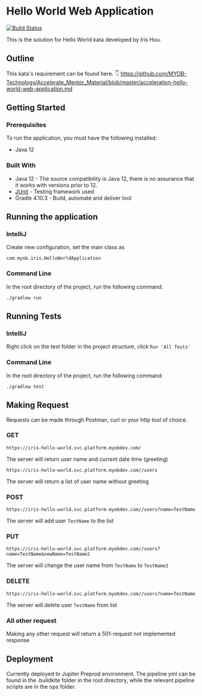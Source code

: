 # Hello World Web Application
[![Build Status](https://badge.buildkite.com/af0b7cd26de4130b01475f90bb8129710804c1084d0eab7811.svg)](https://buildkite.com/myob/iris-hello-world)

This is the solution for Hello World kata developed by Iris Hou. 

## Outline
This kata's requirement can be found here. :point_down:
https://github.com/MYOB-Technology/Accelerate_Mentor_Material/blob/master/acceleration-hello-world-web-application.md

## Getting Started

### Prerequisites
To run the application, you must have the following installed:
* Java 12

### Built With
* Java 12 - The source compatibility is Java 12, there is no assurance that it works with versions prior to 12.
* [JUnit](https://junit.org/junit4/) - Testing framework used
* Gradle 4.10.3 - Build, automate and deliver tool

## Running the application

### IntelliJ
Create new configuration, set the main class as
```
com.myob.iris.HelloWorldApplication
```

### Command Line
In the root directory of the project, run the following command:
```
./gradlew run
```

## Running Tests

### IntelliJ
Right click on the test folder in the project structure, click `Run 'All Tests'`

### Command Line
In the root directory of the project, run the following command:
```
./gradlew test
```

## Making Request
Requests can be made through Postman, curl or your http tool of choice.

### GET
`https://iris-hello-world.svc.platform.myobdev.com/`

The server will return user name and current date time (greeting)

`https://iris-hello-world.svc.platform.myobdev.com//users`

The server will return a list of user name without greeting

### POST
`https://iris-hello-world.svc.platform.myobdev.com//users?name=TestName`

The server will add user `TestName` to the list

### PUT
`https://iris-hello-world.svc.platform.myobdev.com//users?name=TestName&newName=TestName2`

The server will change the user name from `TestName` to `TestName2`

### DELETE
`https://iris-hello-world.svc.platform.myobdev.com//users?name=TestName`

The server will delete user `TestName` from list

### All other request
Making any other request will return a 501-request not implemented response

## Deployment
Currently deployed to Jupiter Preprod environment. The pipeline yml can be found in the .buildkite folder in the root directory, while the relevant pipeline scripts are in the ops folder. 
